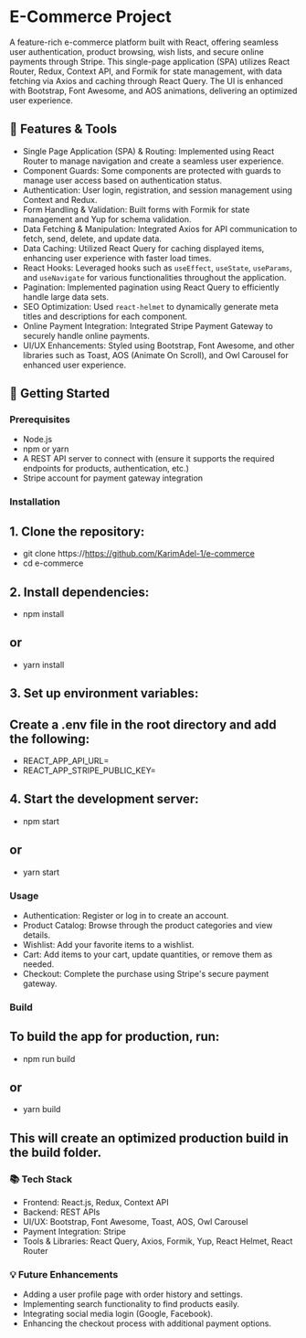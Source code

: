 # E-Commerce Project
A feature-rich e-commerce platform built with React, offering seamless user authentication, product browsing, wish lists, and secure online payments through Stripe. This single-page application (SPA) utilizes React Router, Redux, Context API, and Formik for state management, with data fetching via Axios and caching through React Query. The UI is enhanced with Bootstrap, Font Awesome, and AOS animations, delivering an optimized user experience.

## 🔗 Features & Tools

- Single Page Application (SPA) & Routing: Implemented using React Router to manage navigation and create a seamless user experience.
- Component Guards: Some components are protected with guards to manage user access based on authentication status.
- Authentication: User login, registration, and session management using Context and Redux.
- Form Handling & Validation: Built forms with Formik for state management and Yup for schema validation.
- Data Fetching & Manipulation: Integrated Axios for API communication to fetch, send, delete, and update data.
- Data Caching: Utilized React Query for caching displayed items, enhancing user experience with faster load times.
- React Hooks: Leveraged hooks such as `useEffect`, `useState`, `useParams`, and `useNavigate` for various functionalities throughout the application.
- Pagination: Implemented pagination using React Query to efficiently handle large data sets.
- SEO Optimization: Used `react-helmet` to dynamically generate meta titles and descriptions for each component.
- Online Payment Integration: Integrated Stripe Payment Gateway to securely handle online payments.
- UI/UX Enhancements: Styled using Bootstrap, Font Awesome, and other libraries such as Toast, AOS (Animate On Scroll), and Owl Carousel for enhanced user experience.

## 🚀 Getting Started

### Prerequisites

- Node.js
- npm or yarn
- A REST API server to connect with (ensure it supports the required endpoints for products, authentication, etc.)
- Stripe account for payment gateway integration

### Installation

## 1. Clone the repository:
- git clone https://https://github.com/KarimAdel-1/e-commerce
- cd e-commerce

## 2. Install dependencies:
- npm install
## or
- yarn install

## 3. Set up environment variables:
## Create a .env file in the root directory and add the following:
- REACT_APP_API_URL=<Your API URL>
- REACT_APP_STRIPE_PUBLIC_KEY=<Your Stripe Public Key>

## 4. Start the development server:
- npm start
## or
- yarn start

### Usage

-  Authentication: Register or log in to create an account.
-  Product Catalog: Browse through the product categories and view details.
-  Wishlist: Add your favorite items to a wishlist.
-  Cart: Add items to your cart, update quantities, or remove them as needed.
-  Checkout: Complete the purchase using Stripe's secure payment gateway.

### Build

## To build the app for production, run:
- npm run build
## or
- yarn build

## This will create an optimized production build in the build folder.

### 📚 Tech Stack

-  Frontend: React.js, Redux, Context API
-  Backend: REST APIs
-  UI/UX: Bootstrap, Font Awesome, Toast, AOS, Owl Carousel
-  Payment Integration: Stripe
-  Tools & Libraries: React Query, Axios, Formik, Yup, React Helmet, React Router

### 💡 Future Enhancements

-  Adding a user profile page with order history and settings.
-  Implementing search functionality to find products easily.
-  Integrating social media login (Google, Facebook).
-  Enhancing the checkout process with additional payment options.

